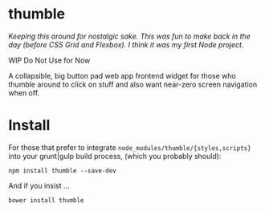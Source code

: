 thumble
=======

*Keeping this around for nostalgic sake. This was fun to make back in
the day (before CSS Grid and Flexbox). I think it was my first Node
project.*

WIP Do Not Use for Now

A collapsible, big button pad web app frontend widget for those who
thumble around to click on stuff and also want near-zero screen navigation
when off.


Install
=======

For those that prefer to integrate `node_modules/thumble/{styles,scripts}`
into your grunt|gulp build process, (which you probably should):

`npm install thumble --save-dev`

And if you insist ...

`bower install thumble`
